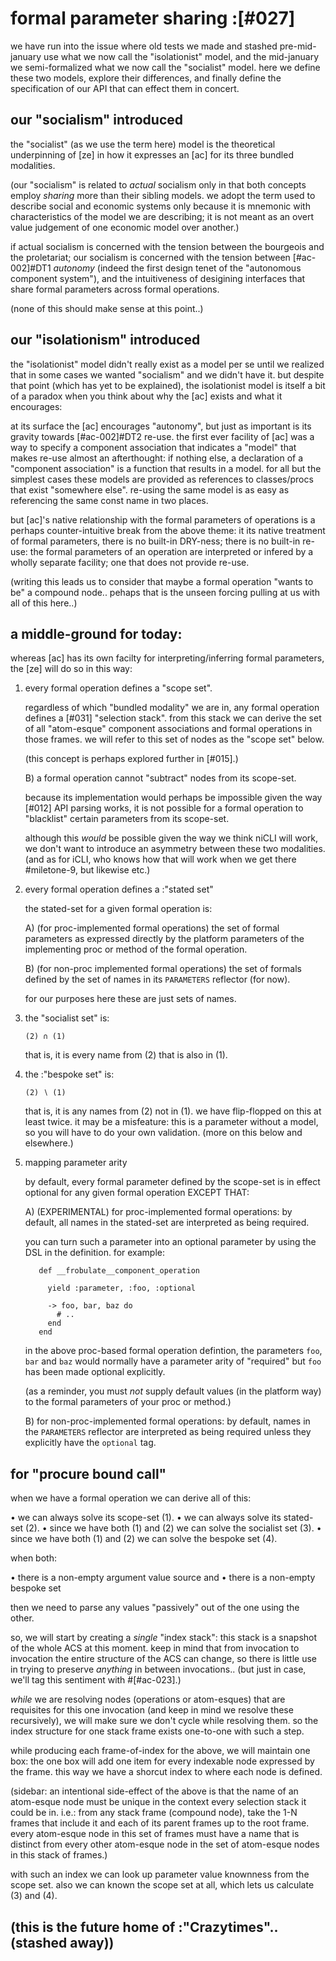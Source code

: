 # formal parameter sharing :[#027]

we have run into the issue where old tests we made and stashed
pre-mid-january use what we now call the "isolationist" model, and the
mid-january we semi-formalized what we now call the "socialist" model.
here we define these two models, explore their differences, and finally
define the specification of our API that can effect them in concert.




## our "socialism" introduced

the "socialist" (as we use the term here) model is the theoretical
underpinning of [ze] in how it expresses an [ac] for its three bundled
modalities.

(our "socialism" is related to *actual* socialism only in that both
concepts employ *sharing* more than their sibling models. we adopt the
term used to describe social and economic systems only because it is
mnemonic with characteristics of the model we are describing; it is not
meant as an overt value judgement of one economic model over another.)

if actual socialism is concerned with the tension between the
bourgeois and the proletariat; our socialism is concerned with the
tension between [#ac-002]#DT1 *autonomy* (indeed the first design tenet
of the "autonomous component system"), and the intuitiveness of
desigining interfaces that share formal parameters across formal
operations.

(none of this should make sense at this point..)




## our "isolationism" introduced

the "isolationist" model didn't really exist as a model per se until we
realized that in some cases we wanted "socialism" and we didn't have it.
but despite that point (which has yet to be explained), the isolationist
model is itself a bit of a paradox when you think about why the [ac]
exists and what it encourages:

at its surface the [ac] encourages "autonomy", but just as important is
its gravity towards [#ac-002]#DT2 re-use. the first ever facility of
[ac] was a way to specify a component association that indicates a
"model" that makes re-use almost an afterthought: if nothing else, a
declaration of a "component association" is a function that results in
a model. for all but the simplest cases these models are provided as
references to classes/procs that exist "somewhere else". re-using the
same model is as easy as referencing the same const name in two places.

but [ac]'s native relationship with the formal parameters of operations
is a perhaps counter-intuitive break from the above theme: it its native
treatment of formal parameters, there is no built-in DRY-ness; there
is no built-in re-use: the formal parameters of an operation are
interpreted or infered by a wholly separate facility; one that does not
provide re-use.

(writing this leads us to consider that maybe a formal operation "wants
to be" a compound node.. pehaps that is the unseen forcing pulling at us
with all of this here..)




## a middle-ground for today:

whereas [ac] has its own facilty for interpreting/inferring formal
parameters, the [ze] will do so in this way:

  1) every formal operation defines a "scope set".

     regardless of which "bundled modality" we are in, any formal
     operation defines a [#031] "selection stack". from this stack
     we can derive the set of all "atom-esque" component associations
     and formal operations in those frames. we will refer to this set
     of nodes as the "scope set" below.

     (this concept is perhaps explored further in [#015].)

     B) a formal operation cannot "subtract" nodes from its scope-set.

        because its implementation would perhaps be impossible given the
        way [#012] API parsing works, it is not possible for a formal
        operation to "blacklist" certain parameters from its scope-set.

        although this *would* be possible given the way we think niCLI
        will work, we don't want to introduce an asymmetry between these
        two modalities. (and as for iCLI, who knows how that will work
        when we get there #miletone-9, but likewise etc.)



  2) every formal operation defines a :"stated set"

     the stated-set for a given formal operation is:

     A) (for proc-implemented formal operations) the set of formal
        parameters as expressed directly by the platform parameters
        of the implementing proc or method of the formal operation.

     B) (for non-proc implemented formal operations) the set
        of formals defined by the set of names in its `PARAMETERS`
        reflector (for now).

     for our purposes here these are just sets of names.



  3) the "socialist set" is:

         (2) ∩ (1)

     that is, it is every name from (2) that is also in (1).



  4) the :"bespoke set" is:

         (2) ∖ (1)

     that is, it is any names from (2) not in (1).
     we have flip-flopped on this at least twice. it may be a
     misfeature: this is a parameter without a model, so you will have
     to do your own validation. (more on this below and elsewhere.)



  5) mapping parameter arity

     by default, every formal parameter defined by the scope-set is
     in effect optional for any given formal operation EXCEPT THAT:

     A) (EXPERIMENTAL)
        for proc-implemented formal operations: by default, all names in the
        stated-set are interpreted as being required.

        you can turn such a parameter into an optional parameter by
        using the DSL in the definition. for example:

            def __frobulate__component_operation

              yield :parameter, :foo, :optional

              -> foo, bar, baz do
                # ..
              end
            end

        in the above proc-based formal operation defintion, the
        parameters `foo`, `bar` and `baz` would normally have a parameter
        arity of "required" but `foo` has been made optional explicitly.

        (as a reminder, you must *not* supply default values (in the platform
        way) to the formal parameters of your proc or method.)


     B) for non-proc-implemented formal operations: by default, names
        in the `PARAMETERS` reflector are interpreted as being required
        unless they explicitly have the `optional` tag.




## for "procure bound call"

when we have a formal operation we can derive all of this:

  • we can always solve its scope-set (1).
  • we can always solve its stated-set (2).
  • since we have both (1) and (2) we can solve the socialist set (3).
  • since we have both (1) and (2) we can solve the bespoke set (4).

when both:

  • there is a non-empty argument value source and
  • there is a non-empty bespoke set

then we need to parse any values "passively" out of the one using the other.

so, we will start by creating a *single* "index stack": this stack is a
snapshot of the whole ACS at this moment. keep in mind that from
invocation to invocation the entire structure of the ACS can change, so
there is little use in trying to preserve *anything* in between
invocations.. (but just in case, we'll tag this sentiment with #[#ac-023].)

*while* we are resolving nodes (operations or atom-esques) that are
requisites for this one invocation (and keep in mind we resolve these
recursively), we will make sure we don't cycle while resolving them. so
the index structure for one stack frame exists one-to-one with such a
step.

while producing each frame-of-index for the above, we will maintain one
box: the one box will add one item for every indexable node expressed by
the frame. this way we have a shorcut index to where each node is
defined.

(sidebar: an intentional side-effect of the above is that the name of an
atom-esque node must be unique in the context every selection stack
it could be in. i.e.: from any stack frame (compound node), take the
1-N frames that include it and each of its parent frames up to the root
frame. every atom-esque node in this set of frames must have a name that
is distinct from every other atom-esque node in the set of atom-esque
nodes in this stack of frames.)

with such an index we can look up parameter value knownness from the
scope set. also we can known the scope set at all, which lets us
calculate (3) and (4).



## (this is the future home of :"Crazytimes".. (stashed away))
